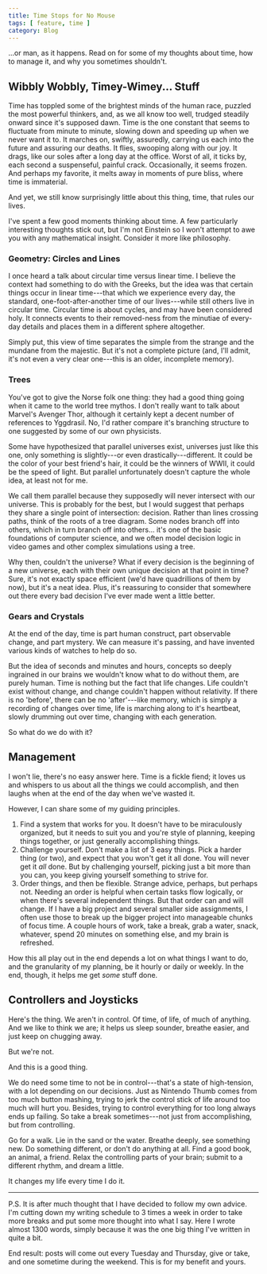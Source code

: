 ```yaml
---
title: Time Stops for No Mouse
tags: [ feature, time ]
category: Blog
---
```


…or man, as it happens. Read on for some of my thoughts about time, how to
manage it, and why you sometimes shouldn't.

## Wibbly Wobbly, Timey-Wimey... Stuff

Time has toppled some of the brightest minds of the human race, puzzled the most
powerful thinkers, and, as we all know too well, trudged steadily onward since
it's supposed dawn. Time is the one constant that seems to fluctuate from minute
to minute, slowing down and speeding up when we never want it to. It marches on,
swiftly, assuredly, carrying us each into the future and assuring our deaths. It
flies, swooping along with our joy. It drags, like our soles after a long day at
the office. Worst of all, it ticks by, each second a suspenseful, painful crack.
Occasionally, it seems frozen. And perhaps my favorite, it melts away in moments
of pure bliss, where time is immaterial.

And yet, we still know surprisingly little about this thing, time, that rules
our lives.

I've spent a few good moments thinking about time. A few particularly
interesting thoughts stick out, but I'm not Einstein so I won't attempt to awe
you with any mathematical insight. Consider it more like philosophy.

### Geometry: Circles and Lines

I once heard a talk about circular time versus linear time. I believe the
context had something to do with the Greeks, but the idea was that certain
things occur in linear time---that which we experience every day, the standard,
one-foot-after-another time of our lives---while still others live in circular
time. Circular time is about cycles, and may have been considered holy. It
connects events to their removed-ness from the minutiae of every-day details and
places them in a different sphere altogether.

Simply put, this view of time separates the simple from the strange and the
mundane from the majestic. But it's not a complete picture (and, I'll admit,
it's not even a very clear one---this is an older, incomplete memory).

### Trees

You've got to give the Norse folk one thing: they had a good thing going when it
came to the world tree mythos. I don't really want to talk about Marvel's
Avenger Thor, although it certainly kept a decent number of references to
Yggdrasil. No, I'd rather compare it's branching structure to one suggested by
some of our own physicists.

Some have hypothesized that parallel universes exist, universes just like this
one, only something is slightly---or even drastically---different. It could be
the color of your best friend's hair, it could be the winners of WWII, it could
be the speed of light. But parallel unfortunately doesn't capture the whole
idea, at least not for me.

We call them parallel because they supposedly will never intersect with our
universe. This is probably for the best, but I would suggest that perhaps they
share a single point of intersection: decision. Rather than lines crossing
paths, think of the roots of a tree diagram. Some nodes branch off into others,
which in turn branch off into others… it's one of the basic foundations of
computer science, and we often model decision logic in video games and other
complex simulations using a tree.

Why then, couldn't the universe? What if every decision is the beginning of a
new universe, each with their own unique decision at that point in time? Sure,
it's not exactly space efficient (we'd have quadrillions of them by now), but
it's a neat idea. Plus, it's reassuring to consider that somewhere out there
every bad decision I've ever made went a little better.

### Gears and Crystals

At the end of the day, time is part human construct, part observable change, and
part mystery. We can measure it's passing, and have invented various kinds of
watches to help do so.

But the idea of seconds and minutes and hours, concepts so deeply ingrained in
our brains we wouldn't know what to do without them, are purely human. Time is
nothing but the fact that life changes. Life couldn't exist without change, and
change couldn't happen without relativity. If there is no 'before', there can
be no 'after'---like memory, which is simply a recording of changes over time,
life is marching along to it's heartbeat, slowly drumming out over time,
changing with each generation.

So what do we do with it?

## Management

I won't lie, there's no easy answer here. Time is a fickle fiend; it loves us
and whispers to us about all the things we could accomplish, and then laughs
when at the end of the day when we've wasted it.

However, I can share some of my guiding principles.

1. Find a system that works for you. It doesn't have to be miraculously
   organized, but it needs to suit you and you're style of planning, keeping
   things together, or just generally accomplishing things.
2. Challenge yourself. Don't make a list of 3 easy things. Pick a harder thing
   (or two), and expect that you won't get it all done. You will never get it
   *all* done. But by challenging yourself, picking just a bit more than you
   can, you keep giving yourself something to strive for.
3. Order things, and then be flexible. Strange advice, perhaps, but perhaps not.
   Needing an order is helpful when certain tasks flow logically, or when
   there's several independent things. But that order can and will change. If I
   have a big project and several smaller side assignments, I often use those to
   break up the bigger project into manageable chunks of focus time. A couple
   hours of work, take a break, grab a water, snack, whatever, spend 20 minutes
   on something else, and my brain is refreshed.

How this all play out in the end depends a lot on what things I want to do,
and the granularity of my planning, be it hourly or daily or weekly. In the end,
though, it helps me get *some* stuff done.

## Controllers and Joysticks

Here's the thing. We aren't in control. Of time, of life, of much of anything.
And we like to think we are; it helps us sleep sounder, breathe easier, and
just keep on chugging away.

But we're not.

And this is a good thing.

We do need some time to not be in control---that's a state of high-tension, with
a lot depending on our decisions. Just as Nintendo Thumb comes from too much
button mashing, trying to jerk the control stick of life around too much will
hurt you. Besides, trying to control everything for too long always ends up
failing. So take a break sometimes---not just from accomplishing, but from
controlling.

Go for a walk. Lie in the sand or the water. Breathe deeply, see something new.
Do something different, or don't do anything at all. Find a good book, an
animal, a friend. Relax the controlling parts of your brain; submit to a
different rhythm, and dream a little.

It changes my life every time I do it.

---

P.S. It is after much thought that I have decided to follow my own advice. I'm
cutting down my writing schedule to 3 times a week in order to take more breaks
and put some more thought into what I say. Here I wrote almost 1300 words,
simply because it was the one big thing I've written in quite a bit.

End result: posts will come out every Tuesday and Thursday, give or take, and
one sometime during the weekend. This is for my benefit and yours.
